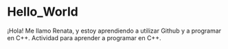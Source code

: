 # Hello_World

¡Hola! 
Me llamo Renata, y estoy aprendiendo a utilizar Github y a programar en C++. 
Actividad para aprender a programar en C++. 
